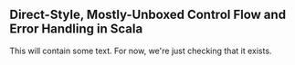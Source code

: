 ## Direct-Style, Mostly-Unboxed Control Flow and Error Handling in Scala

This will contain some text.  For now, we're just checking that it exists.
